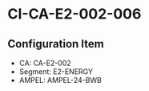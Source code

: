 # CI-CA-E2-002-006

## Configuration Item
- CA: CA-E2-002
- Segment: E2-ENERGY
- AMPEL: AMPEL-24-BWB
